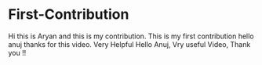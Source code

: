 # First-Contribution
Hi this is Aryan and this is my contribution.
This is my first contribution
hello anuj thanks for this video. Very Helpful
Hello Anuj, Vry useful Video, Thank you !!
